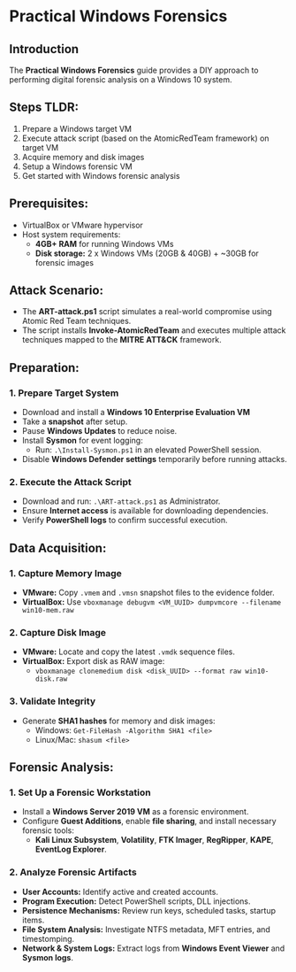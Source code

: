 
# Practical Windows Forensics

## Introduction
The **Practical Windows Forensics** guide provides a DIY approach to performing digital forensic analysis on a Windows 10 system. 

## Steps TLDR:
1. Prepare a Windows target VM
2. Execute attack script (based on the AtomicRedTeam framework) on target VM
3. Acquire memory and disk images
4. Setup a Windows forensic VM
5. Get started with Windows forensic analysis

## Prerequisites:
- VirtualBox or VMware hypervisor
- Host system requirements:
  - **4GB+ RAM** for running Windows VMs
  - **Disk storage:** 2 x Windows VMs (20GB & 40GB) + ~30GB for forensic images

## Attack Scenario:
- The **ART-attack.ps1** script simulates a real-world compromise using Atomic Red Team techniques.
- The script installs **Invoke-AtomicRedTeam** and executes multiple attack techniques mapped to the **MITRE ATT&CK** framework.

## Preparation:
### 1. Prepare Target System
- Download and install a **Windows 10 Enterprise Evaluation VM** 
- Take a **snapshot** after setup.
- Pause **Windows Updates** to reduce noise.
- Install **Sysmon** for event logging:
  - Run: `.\Install-Sysmon.ps1` in an elevated PowerShell session.
- Disable **Windows Defender settings** temporarily before running attacks.

### 2. Execute the Attack Script
- Download and run: `.\ART-attack.ps1` as Administrator.
- Ensure **Internet access** is available for downloading dependencies.
- Verify **PowerShell logs** to confirm successful execution.

## Data Acquisition:
### 1. Capture Memory Image
- **VMware:** Copy `.vmem` and `.vmsn` snapshot files to the evidence folder.
- **VirtualBox:** Use `vboxmanage debugvm <VM_UUID> dumpvmcore --filename win10-mem.raw`

### 2. Capture Disk Image
- **VMware:** Locate and copy the latest `.vmdk` sequence files.
- **VirtualBox:** Export disk as RAW image:
  - `vboxmanage clonemedium disk <disk_UUID> --format raw win10-disk.raw`

### 3. Validate Integrity
- Generate **SHA1 hashes** for memory and disk images:
  - Windows: `Get-FileHash -Algorithm SHA1 <file>`
  - Linux/Mac: `shasum <file>`

## Forensic Analysis:
### 1. Set Up a Forensic Workstation
- Install a **Windows Server 2019 VM** as a forensic environment.
- Configure **Guest Additions**, enable **file sharing**, and install necessary forensic tools:
  - **Kali Linux Subsystem**, **Volatility**, **FTK Imager**, **RegRipper**, **KAPE**, **EventLog Explorer**.

### 2. Analyze Forensic Artifacts
- **User Accounts:** Identify active and created accounts.
- **Program Execution:** Detect PowerShell scripts, DLL injections.
- **Persistence Mechanisms:** Review run keys, scheduled tasks, startup items.
- **File System Analysis:** Investigate NTFS metadata, MFT entries, and timestomping.
- **Network & System Logs:** Extract logs from **Windows Event Viewer** and **Sysmon logs**.


